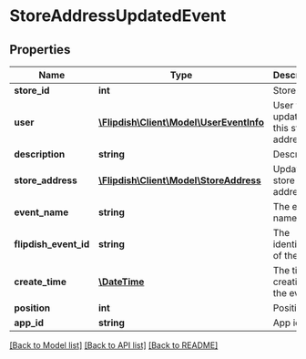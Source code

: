 # StoreAddressUpdatedEvent

## Properties
Name | Type | Description | Notes
------------ | ------------- | ------------- | -------------
**store_id** | **int** | Store Id | [optional] 
**user** | [**\Flipdish\Client\Model\UserEventInfo**](UserEventInfo.md) | User which updated this store address | [optional] 
**description** | **string** | Description | [optional] 
**store_address** | [**\Flipdish\Client\Model\StoreAddress**](StoreAddress.md) | Updated store address | [optional] 
**event_name** | **string** | The event name | [optional] 
**flipdish_event_id** | **string** | The identitfier of the event | [optional] 
**create_time** | [**\DateTime**](\DateTime.md) | The time of creation of the event | [optional] 
**position** | **int** | Position | [optional] 
**app_id** | **string** | App id | [optional] 

[[Back to Model list]](../README.md#documentation-for-models) [[Back to API list]](../README.md#documentation-for-api-endpoints) [[Back to README]](../README.md)


